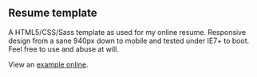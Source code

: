 ## Resume template
A HTML5/CSS/Sass template as used for my online resume. Responsive design from a sane 940px down to mobile and tested under IE7+ to boot. Feel free to use and abuse at will.

View an [example online](http://magnetikonline.github.com/resumetemplate/).

